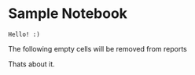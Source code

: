 # Sample Notebook

    Hello! :)


The following empty cells will be removed from reports

Thats about it.
